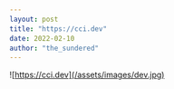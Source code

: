 ```yaml
---
layout: post
title: "https://cci.dev"
date: 2022-02-10
author: "the_sundered"
---
```


![https://cci.dev](/assets/images/dev.jpg)